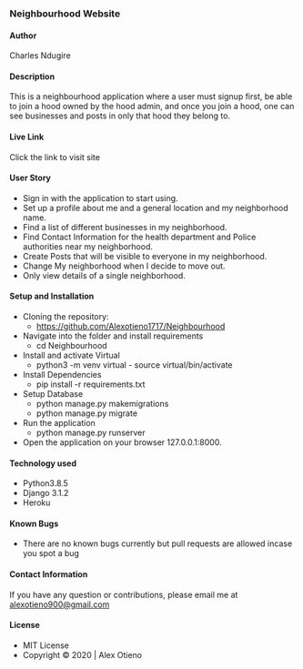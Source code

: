 ### Neighbourhood Website

#### Author
Charles Ndugire
#### Description
This is a neighbourhood application where a user must signup first, be able to join a hood owned by the hood admin, and once you join a hood, one can see businesses and posts in only that hood they belong to.

#### Live Link
Click the link to visit site

#### User Story
* Sign in with the application to start using.
* Set up a profile about me and a general location and my neighborhood name.
* Find a list of different businesses in my neighborhood.
* Find Contact Information for the health department and Police authorities near my neighborhood.
* Create Posts that will be visible to everyone in my neighborhood.
* Change My neighborhood when I decide to move out.
* Only view details of a single neighborhood.

#### Setup and Installation
* Cloning the repository:
    * https://github.com/Alexotieno1717/Neighbourhood
* Navigate into the folder and install requirements
    * cd Neighbourhood
* Install and activate Virtual
    * python3 -m venv virtual - source virtual/bin/activate 
* Install Dependencies
    * pip install -r requirements.txt 
* Setup Database
    * python manage.py makemigrations
    * python manage.py migrate 
* Run the application
    * python manage.py runserver 
* Open the application on your browser 127.0.0.1:8000.

#### Technology used
* Python3.8.5
* Django 3.1.2
* Heroku

#### Known Bugs
* There are no known bugs currently but pull requests are allowed incase you spot a bug

#### Contact Information
If you have any question or contributions, please email me at alexotieno900@gmail.com

#### License
* MIT License
* Copyright &copy; 2020 | Alex Otieno
